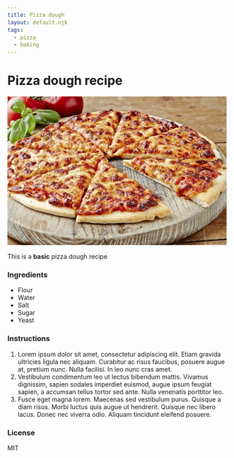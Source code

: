 ```yaml
---
title: Pizza dough
layout: default.njk
tags:
  - pizza
  - baking
---
```


# Pizza dough recipe

![](/images/pizza.jpg)

This is a **basic** pizza dough recipe

### Ingredients

- Flour
- Water
- Salt
- Sugar
- Yeast

### Instructions

1. Lorem ipsum dolor sit amet, consectetur adipiscing elit. Etiam gravida ultricies ligula nec aliquam. Curabitur ac risus faucibus, posuere augue at, pretium nunc. Nulla facilisi. In leo nunc cras amet.
2. Vestibulum condimentum leo ut lectus bibendum mattis. Vivamus dignissim, sapien sodales imperdiet euismod, augue ipsum feugiat sapien, a accumsan tellus tortor sed ante. Nulla venenatis porttitor leo.
3. Fusce eget magna lorem. Maecenas sed vestibulum purus. Quisque a diam risus. Morbi luctus quis augue ut hendrerit. Quisque nec libero lacus. Donec nec viverra odio. Aliquam tincidunt eleifend posuere.

### License

MIT
